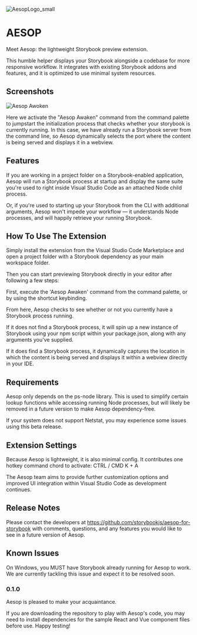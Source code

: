 ![AesopLogo_small](https://user-images.githubusercontent.com/55175891/72542775-b433f880-3852-11ea-8483-02066bc9e8ca.jpg)

# AESOP
Meet Aesop: the lightweight Storybook preview extension.
 
This humble helper displays your Storybook alongside a codebase for more responsive workflow. It integrates with existing Storybook addons and features, and it is optimized to use minimal system resources.

## Screenshots
![Aesop Awoken](https://user-images.githubusercontent.com/55175891/72540358-b3996300-384e-11ea-9477-e8823d1aedaa.gif)

Here we activate the "Aesop Awaken" command from the command palette to jumpstart the initialization process that checks whether your storybook is currently running. In this case, we have already run a Storybook server from the command line, so Aesop dynamically selects the port where the content is being served and displays it in a webview.

## Features
If you are working in a project folder on a Storybook-enabled application, Aesop will run a Storybook process at startup and display the same suite you're used to right inside Visual Studio Code as an attached Node child process.

Or, if you're used to starting up your Storybook from the CLI with additional arguments, Aesop won't impede your workflow — it understands Node processes, and will happily retrieve your running Storybook.

## How To Use The Extension
Simply install the extension from the Visual Studio Code Marketplace and open a project folder with a Storybook dependency as your main workspace folder. 

Then you can start previewing Storybook directly in your editor after following a few steps:

First, execute the 'Aesop Awaken' command from the command palette, or by using the shortcut keybinding.

From here, Aesop checks to see whether or not you currently have a Storybook process running. 

If it does not find a Storybook process, it will spin up a new instance of Storybook using your npm script within your package.json, along with any arguments you've supplied.

If it does find a Storybook process, it dynamically captures the location in which the content is being served and displays it within a webview directly in your IDE.

## Requirements
Aesop only depends on the ps-node library. This is used to simplify certain lookup functions while accessing running Node processes, but will likely be removed in a future version to make Aesop dependency-free.

If your system does not support Netstat, you may experience some issues using this beta release.

## Extension Settings
Because Aesop is lightweight, it is also minimal config. It contributes one hotkey command chord to activate: CTRL / CMD K + A

The Aesop team aims to provide further customization options and improved UI integration within Visual Studio Code as development continues.

## Release Notes
Please contact the developers at https://github.com/storybookjs/aesop-for-storybook with comments, questions, and any features you would like to see in a future version of Aesop.

## Known Issues
On Windows, you MUST have Storybook already running for Aesop to work. We are currently tackling this issue and expect it to be resolved soon.

### 0.1.0
Aesop is pleased to make your acquaintance.

If you are downloading the repository to play with Aesop's code, you may need to install dependencies for the sample React and Vue component files before use. Happy testing!
